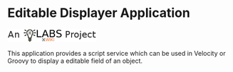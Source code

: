 # Editable Displayer Application

[![XWiki labs logo](https://raw.githubusercontent.com/xwiki-labs/xwiki-labs-logo/master/projects/xwikilabs/xwikilabsproject.png "XWiki labs")](https://labs.xwiki.com/xwiki/bin/view/Projects/XWikiLabsProject)

This application provides a script service which can be used in Velocity or Groovy to display a editable field of an object.
